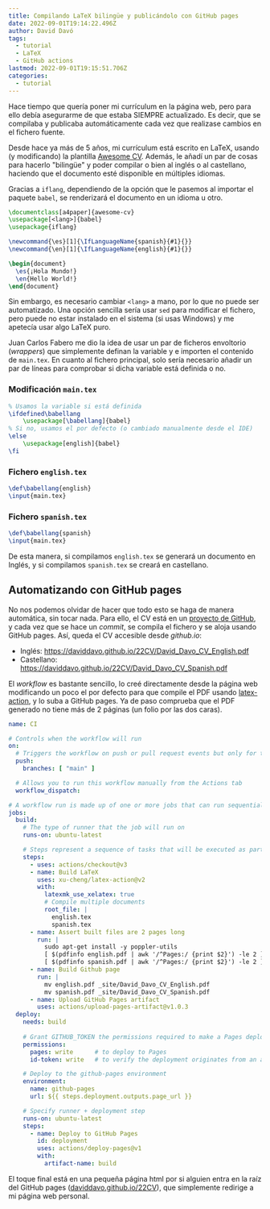 ```yaml
---
title: Compilando LaTeX bilingüe y publicándolo con GitHub pages
date: 2022-09-01T19:14:22.496Z
author: David Davó
tags:
  - tutorial
  - LaTeX
  - GitHub actions
lastmod: 2022-09-01T19:15:51.706Z
categories:
  - tutorial
---
```


Hace tiempo que quería poner mi currículum en la página web, pero para ello
debía asegurarme de que estaba SIEMPRE actualizado. Es decir, que se compilaba y
publicaba automáticamente cada vez que realizase cambios en el fichero fuente.

Desde hace ya más de 5 años, mi currículum está escrito en LaTeX, usando (y modificando) la
plantilla [Awesome CV](https://github.com/posquit0/Awesome-CV). Además, le añadí
un par de cosas para hacerlo "bilingüe" y poder compilar o bien al inglés o al castellano,
haciendo que el documento esté disponible en múltiples idiomas.

Gracias a `iflang`, dependiendo de la opción que le pasemos al importar el paquete `babel`, se renderizará
el documento en un idioma u otro.

```latex
\documentclass[a4paper]{awesome-cv}
\usepackage[<lang>]{babel}
\usepackage{iflang}

\newcommand{\es}[1]{\IfLanguageName{spanish}{#1}{}}
\newcommand{\en}[1]{\IfLanguageName{english}{#1}{}}

\begin{document}
  \es{¡Hola Mundo!}
  \en{Hello World!}
\end{document}
```

Sin embargo, es necesario cambiar `<lang>` a mano, por lo que no puede ser automatizado. Una opción sencilla sería usar `sed` para modificar el fichero, pero puede no estar instalado en el sistema (si usas Windows) y me apetecía usar algo LaTeX puro.

Juan Carlos Fabero me dio la idea de usar un par de ficheros 
envoltorio (_wrappers_) que simplemente definan la variable y e importen el contenido de `main.tex`. En cuanto al fichero principal, solo sería necesario añadir un par de líneas para comprobar si dicha variable está definida o no.

### Modificación `main.tex`
```latex
% Usamos la variable si está definida
\ifdefined\babellang
    \usepackage[\babellang]{babel}
% Si no, usamos el por defecto (o cambiado manualmente desde el IDE)
\else
    \usepackage[english]{babel}
\fi
```

### Fichero `english.tex`
```latex
\def\babellang{english}
\input{main.tex}
```

### Fichero `spanish.tex`
```latex
\def\babellang{spanish}
\input{main.tex}
```

De esta manera, si compilamos `english.tex` se generará un documento en Inglés, y si compilamos `spanish.tex` se creará en castellano.

## Automatizando con GitHub pages

No nos podemos olvidar de hacer que todo esto se haga de manera automática, sin tocar nada. Para ello, el CV está
en un [proyecto de GitHub](https://github.com/daviddavo/22CV), y cada vez que se hace un _commit_, se compila el fichero y se aloja usando GitHub pages. Así, queda el CV accesible desde _github.io_:

- Inglés: https://daviddavo.github.io/22CV/David_Davo_CV_English.pdf
- Castellano: https://daviddavo.github.io/22CV/David_Davo_CV_Spanish.pdf

El _workflow_ es bastante sencillo, lo creé directamente desde la página web modificando un poco el por defecto para que compile el PDF usando [latex-action](https://github.com/marketplace/actions/github-action-for-latex), y lo suba a GitHub pages. Ya de paso comprueba que 
el PDF generado no tiene más de 2 páginas (un folio por las dos caras).

```yaml
name: CI

# Controls when the workflow will run
on:
  # Triggers the workflow on push or pull request events but only for the "main" branch
  push:
    branches: [ "main" ]

  # Allows you to run this workflow manually from the Actions tab
  workflow_dispatch:

# A workflow run is made up of one or more jobs that can run sequentially or in parallel
jobs:
  build:
    # The type of runner that the job will run on
    runs-on: ubuntu-latest

    # Steps represent a sequence of tasks that will be executed as part of the job
    steps:
      - uses: actions/checkout@v3
      - name: Build LaTeX
        uses: xu-cheng/latex-action@v2
        with:
          latexmk_use_xelatex: true
          # Compile multiple documents
          root_file: |
            english.tex
            spanish.tex
      - name: Assert built files are 2 pages long
        run: |
          sudo apt-get install -y poppler-utils
          [ $(pdfinfo english.pdf | awk '/^Pages:/ {print $2}') -le 2 ]
          [ $(pdfinfo spanish.pdf | awk '/^Pages:/ {print $2}') -le 2 ]
      - name: Build Github page
        run: |
          mv english.pdf _site/David_Davo_CV_English.pdf
          mv spanish.pdf _site/David_Davo_CV_Spanish.pdf
      - name: Upload GitHub Pages artifact
        uses: actions/upload-pages-artifact@v1.0.3
  deploy:
    needs: build
    
    # Grant GITHUB_TOKEN the permissions required to make a Pages deployment
    permissions:
      pages: write      # to deploy to Pages
      id-token: write   # to verify the deployment originates from an appropriate source

    # Deploy to the github-pages environment
    environment:
      name: github-pages
      url: ${{ steps.deployment.outputs.page_url }}

    # Specify runner + deployment step
    runs-on: ubuntu-latest
    steps:
      - name: Deploy to GitHub Pages
        id: deployment
        uses: actions/deploy-pages@v1
        with:
          artifact-name: build
```

El toque final está en una pequeña página html por si alguien entra en la raíz del GitHub pages ([daviddavo.github.io/22CV](https://daviddavo.github.io/22CV)),
que simplemente redirige a mi página web personal.
